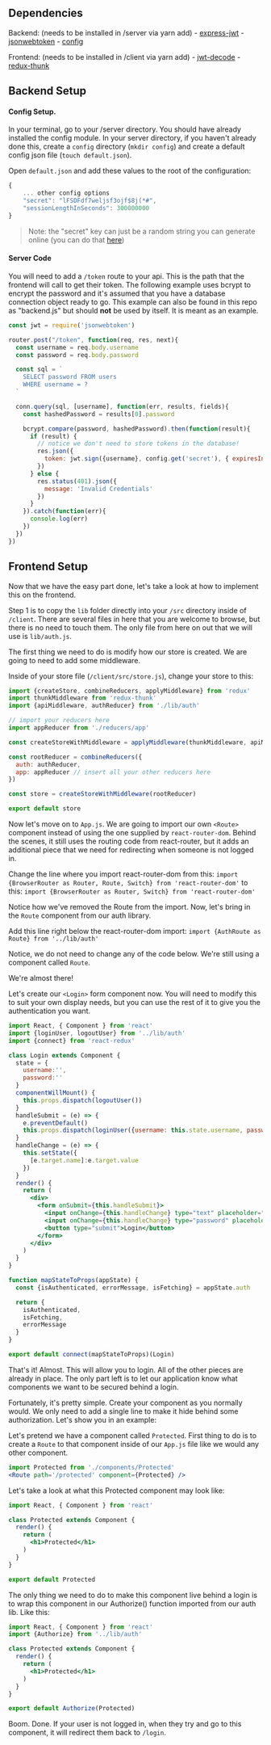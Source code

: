 ## Dependencies
Backend: (needs to be installed in /server via yarn add)
    - [express-jwt](https://www.npmjs.com/package/express-jwt)
    - [jsonwebtoken](https://www.npmjs.com/package/jsonwebtoken)
    - [config](https://www.npmjs.com/package/config) 

Frontend: (needs to be installed in /client via yarn add)
    - [jwt-decode](https://www.npmjs.com/package/jwt-decode)
    - [redux-thunk](https://www.npmjs.com/pacakage/redux-thunk)

## Backend Setup
#### Config Setup.

In your terminal, go to your /server directory. You should have already installed the config module. In your server directory, if you haven't already done this, create a `config` directory (`mkdir config`) and create a default config json file (`touch default.json`).

Open `default.json` and add these values to the root of the configuration:
```javascript
{
    ... other config options
    "secret": "lFSDFdf7weljsf3ojf$8j(*#",
    "sessionLengthInSeconds": 300000000
} 
```

>Note: the "secret" key can just be a random string you can generate online (you can do that [here](https://passwordsgenerator.net/))

#### Server Code

You will need to add a `/token` route to your api. This is the path that the frontend will call to get their token. The following example uses bcrypt to encrypt the password and it's assumed that you have a database connection object ready to go. This example can also be found in this repo as "backend.js" but should **not** be used by itself. It is meant as an example.

```javascript
const jwt = require('jsonwebtoken')

router.post("/token", function(req, res, next){
  const username = req.body.username
  const password = req.body.password

  const sql = `
    SELECT password FROM users
    WHERE username = ?
  `

  conn.query(sql, [username], function(err, results, fields){
    const hashedPassword = results[0].password

    bcrypt.compare(password, hashedPassword).then(function(result){
      if (result) {
        // notice we don't need to store tokens in the database!
        res.json({
          token: jwt.sign({username}, config.get('secret'), { expiresIn: config.get('sessionLengthInSeconds') })
        })
      } else {
        res.status(401).json({
          message: 'Invalid Credentials'
        })
      }
    }).catch(function(err){
      console.log(err)
    })
  })
})
```


## Frontend Setup
Now that we have the easy part done, let's take a look at how to implement this on the frontend.

Step 1 is to copy the `lib` folder directly into your `/src` directory inside of `/client`. There are several files in here that you are welcome to browse, but there is no need to touch them. The only file from here on out that we will use is `lib/auth.js`.

The first thing we need to do is modify how our store is created. We are going to need to add some middleware.

Inside of your store file (`/client/src/store.js`), change your store to this:

```javascript
import {createStore, combineReducers, applyMiddleware} from 'redux'
import thunkMiddleware from 'redux-thunk'
import {apiMiddleware, authReducer} from './lib/auth'

// import your reducers here
import appReducer from './reducers/app'

const createStoreWithMiddleware = applyMiddleware(thunkMiddleware, apiMiddleware)(createStore)

const rootReducer = combineReducers({
  auth: authReducer,
  app: appReducer // insert all your other reducers here
})

const store = createStoreWithMiddleware(rootReducer)

export default store
```


Now let's move on to `App.js`. We are going to import our own `<Route>` component instead of using the one supplied by `react-router-dom`. Behind the scenes, it still uses the routing code from react-router, but it adds an additional piece that we need for redirecting when someone is not logged in.

Change the line where you import react-router-dom from this:
`import {BrowserRouter as Router, Route, Switch} from 'react-router-dom'`
to this:
`import {BrowserRouter as Router, Switch} from 'react-router-dom'`

Notice how we've removed the Route from the import. Now, let's bring in the `Route` component from our auth library.

Add this line right below the react-router-dom import:
`import {AuthRoute as Route} from '../lib/auth'`

Notice, we do not need to change any of the code below. We're still using a component called `Route`.

We're almost there!

Let's create our `<Login>` form component now. You will need to modify this to suit your own display needs, but you can use the rest of it to give you the authentication you want.

```jsx
import React, { Component } from 'react'
import {loginUser, logoutUser} from '../lib/auth'
import {connect} from 'react-redux'

class Login extends Component {
  state = {
    username:'',
    password:''
  }
  componentWillMount() {
    this.props.dispatch(logoutUser())
  }
  handleSubmit = (e) => {
    e.preventDefault()
    this.props.dispatch(loginUser({username: this.state.username, password:this.state.password}))
  }
  handleChange = (e) => {
    this.setState({
      [e.target.name]:e.target.value
    })
  }
  render() {
    return (
      <div>
        <form onSubmit={this.handleSubmit}>
          <input onChange={this.handleChange} type="text" placeholder="username" name="username" value={this.state.username} />
          <input onChange={this.handleChange} type="password" placeholder="password" name="password" value={this.state.password} />
          <button type="submit">Login</button>
        </form>
      </div>
    )
  }
}

function mapStateToProps(appState) {
  const {isAuthenticated, errorMessage, isFetching} = appState.auth

  return {
    isAuthenticated,
    isFetching,
    errorMessage
  }
}

export default connect(mapStateToProps)(Login)
```

That's it! Almost. This will allow you to login. All of the other pieces are already in place. The only part left is to let our application know what components we want to be secured behind a login.

Fortunately, it's pretty simple. Create your component as you normally would. We only need to add a single line to make it hide behind some authorization. Let's show you in an example:

Let's pretend we have a component called `Protected`. First thing to do is to create a `Route` to that component inside of our `App.js` file like we would any other component.

```jsx
import Protected from './components/Protected'
<Route path='/protected' component={Protected} />
```

Let's take a look at what this Protected component may look like:

```jsx
import React, { Component } from 'react'

class Protected extends Component {
  render() {
    return (
      <h1>Protected</h1>
    )
  }
}

export default Protected
```

The only thing we need to do to make this component live behind a login is to wrap this component in our Authorize() function imported from our auth lib. Like this:

```jsx
import React, { Component } from 'react'
import {Authorize} from '../lib/auth'

class Protected extends Component {
  render() {
    return (
      <h1>Protected</h1>
    )
  }
}

export default Authorize(Protected)
```

Boom. Done. If your user is not logged in, when they try and go to this component, it will redirect them back to `/login`.